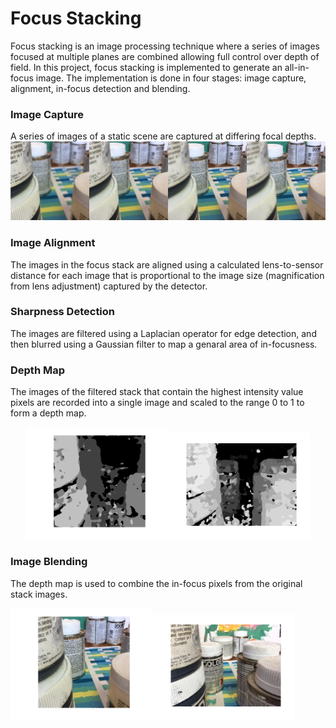 # Focus Stacking
Focus stacking is an image processing technique where a series of images focused at multiple planes are combined allowing full control over depth of field. In this project, focus stacking is implemented to generate an all-in-focus image. The implementation is done in four stages: image capture, alignment, in-focus detection and blending.

### Image Capture
A series of images of a static scene are captured at differing focal depths.
![Focus stack images](/images/focus_stack.png)

### Image Alignment
The images in the focus stack are aligned using a calculated lens-to-sensor distance for each image that is proportional to the image size (magnification from lens adjustment) captured by the detector.

### Sharpness Detection
The images are filtered using a Laplacian operator for edge detection, and then blurred using a Gaussian filter to map a genaral area of in-focusness.

### Depth Map
The images of the filtered stack that contain the highest intensity value pixels are recorded into a single image and scaled to the range 0 to 1 to form a depth map.

<div style="text-align:center"><img src="/images/depth_map01.jpg" alt="Depth map 4 images" width="45%"><img src="/images/depth_map02.jpg" alt="Depth map 12 images" width="45%"></div>

### Image Blending
The depth map is used to combine the in-focus pixels from the original stack images.

<img src="/images/all_in_focus01.jpg" alt="All in focus 4 images" width="45%"><img src="/images/all_in_focus02.jpg" alt="All in focus 12 images" width="45%">
